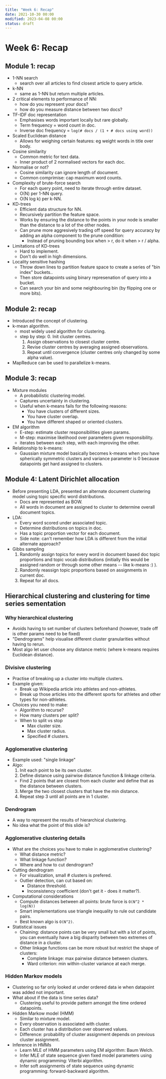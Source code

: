 ```yaml
---
title: "Week 6: Recap"
date: 2021-10-30 00:00
modified: 2023-04-08 00:00
status: draft
---
```


# Week 6: Recap

## Module 1: recap

* 1-NN search
  * search over all articles to find closest article to query article.
* k-NN
  * same as 1-NN but return multiple articles.
* 2 critical elements to performance of NN:
  * how do you represent your docs?
  * how do you measure distance between two docs?
* TF-IDF doc representation
  * Emphasises words important locally but rare globally.
  * Term frequency = word count in doc.
  * Inverse doc frequency = ```log(# docs / (1 + # docs using word))```
* Scaled Euclidean distance
  * Allows for weighing certain features: eg weight words in title over body.
* Cosine similarity
  * Common metric for text data.
  * Inner product of 2 normalised vectors for each doc.
* Normalise or not?
  * Cosine similarity can ignore length of document.
  * Common comprimise: cap maximum word counts.
* Complexity of brute-force search
  * For each query point, need to iterate through entire dataset.
  * O(N) per 1-NN query.
  * O(N log k) per k-NN.
* KD-trees
  * Efficient data structure for NN.
  * Recursively partition the feature space.
  * Works by ensuring the distance to the points in your node is smaller than the distance to a lot of the other nodes.
  * Can prune more aggresively trading off speed for query accuracy by adding an alpha component to the prune condition:
    * Instead of pruning bounding box when > r, do it when > r / alpha.
* Limitations of KD-trees
  * Hard to implement.
  * Don't do well in high dimensions.
* Locality sensitive hashing
  * Throw down lines to partition feature space to create a series of "bin index" buckets..
  * Then store datapoints using binary represenation of query into a bucket.
  * Can search your bin and some neighbouring bin (by flipping one or more bits).

## Module 2: recap

* Introduced the concept of clustering.
* k-mean algorithm.
  * most widely used algorithm for clustering.
  * step by step:
    0. Init cluster centres.
    1. Assign observations to closest cluster centre.
    2. Revise cluster centres by averaging assigned observations.
    3. Repeat until convergence (cluster centres only changed by some alpha value).
* MapReduce can be used to parallelize k-means.

## Module 3: recap

* Mixture modules
  * A probabilistic clustering model.
  * Captures uncertainty in clustering.
  * Useful when k-means fails for the following reasons:
    * You have clusters of different sizes.
    * You have cluster overlap.
    * You have different shaped or oriented clusters.
* EM algorithm
  * E-step: estimate cluster responsibilities given params.
  * M-step: maximise likelihood over parameters given responsibility.
  * iterates between each step, with each improving the other.
* Relationship to k-means:
  * Gaussian mixture model basically becomes k-means when you have spherically symmetric clusters and variance parameter is 0 because datapoints get hard assigned to clusters.

## Module 4: Latent Dirichlet allocation

* Before presenting LDA, presented an alternate document clustering model using topic specific word distributions.
  * Docs are represented as BOW.
  * All words in document are assigned to cluster to determine overall document topics.
* LDA:
  * Every word scored under associated topic.
  * Determine distributions on topics in doc.
  * Has a topic proportion vector for each document.
  * Side note: can't remember how LDA is different from the initial alternate approach?
* Gibbs sampling
  1. Randomly assign topics for every word in document based doc topic proportions and topic vocab distributions (initially this would be assigned random or through some other means -- like k-means :) ).
  2. Randomly reassign topic proportions based on assignments in current doc.
  3. Repeat for all docs.

## Hierarchical clustering and clustering for time series sementation

### Why hierarchical clustering

* Avoids having to set number of clusters beforehand (however, trade off is other params need to be fixed)
* "Dendrograms" help visualise different cluster granularities without having to rerun.
* Most algo let user choose any distance metric (where k-means requires Euclidean distance).

### Divisive clustering

* Practise of breaking up a cluster into multiple clusters.
* Example given:
  * Break up Wikipedia article into athletes and non-athletes.
  * Break up those articles into the different sports for athletes and other types for non-athletes.
* Choices you need to make:
  * Algorithm to recurse?
  * How many clusters per split?
  * When to split vs stop
    * Max cluster size.
    * Max cluster radius.
    * Specified # clusters.

### Agglomerative clustering

* Example used: "single linkage"
* Algo:
  1. Init each point to be its own cluster.
  2. Define distance using pairwise distance function & linkage criteria.
    * Find 2 points that are closest from each cluster and define that as the distance between clusters.
  3. Merge the two closest clusters that have the min distance.
  4. Repeat step 3 until all points are in 1 cluster.

### Dendrogram

* A way to represent the results of hierarchical clustering.
* No idea what the point of this slide is?

### Agglomerative clustering details

* What are the choices you have to make in agglomerative clustering?
  * What distance metric?
  * What linkage function?
  * Where and how to cut dendrogram?
* Cutting dendrogram
  * For visualization, small # clusters is prefered.
  * Outlier detection, can cut based on:
    * Distance threshold.
    * Inconsistency coefficient (don't get it - does it matter?).
* Computational considerations
  * Compute distances between all points: brute force is ``O(N^2 * log(N))``
  * Smart implementations use triangle inequality to rule out candidate pairs.
  * Best known algo is ``O(N^2)``.
* Statistical issues
  * Chaining: distance points can be very small but with a lot of points, you can eventually have a big disparity between two extremes of distance in a cluster.
  * Other linkage functions can be more robust but restrict the shape of clusters:
    * Complete linkage: max pairwise distance between clusters.
    * Ward criterion: min within-cluster variance at each merge.

### Hidden Markov models

* Clustering so far only looked at under ordered data ie when datapoint was added not important.
* What about if the data is time series data?
  * Clustering useful to provide pattern amongst the time ordered datapoints.
* Hidden Markow model (HMM)
  * Similar to mixture model.
  * Every observation is associated with cluster.
  * Each cluster has a distribution over observed values.
  * Difference: probability of cluster assignment depends on previous cluster assignment.
* Inference in HMMs
  * Learn MLE of HMM parameters using EM algorithm: Baum Welch.
  * Infer MLE of state sequence given fixed model parameters using dynamic programming: Viterbi algorithm.
  * Infer soft assignments of state sequence using dynamic programming: forward-backward algorithm.
